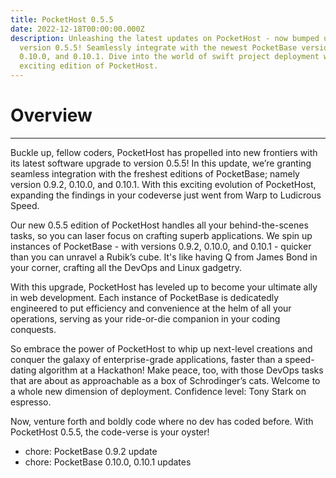 ```yaml
---
title: PocketHost 0.5.5
date: 2022-12-18T00:00:00.000Z
description: Unleashing the latest updates on PocketHost - now bumped up to
  version 0.5.5! Seamlessly integrate with the newest PocketBase versions 0.9.2,
  0.10.0, and 0.10.1. Dive into the world of swift project deployment with this
  exciting edition of PocketHost.
---
```


# Overview

---

Buckle up, fellow coders, PocketHost has propelled into new frontiers with its latest software upgrade to version 0.5.5! In this update, we’re granting seamless integration with the freshest editions of PocketBase; namely version 0.9.2, 0.10.0, and 0.10.1. With this exciting evolution of PocketHost, expanding the findings in your codeverse just went from Warp to Ludicrous Speed.

Our new 0.5.5 edition of PocketHost handles all your behind-the-scenes tasks, so you can laser focus on crafting superb applications. We spin up instances of PocketBase - with versions 0.9.2, 0.10.0, and 0.10.1 - quicker than you can unravel a Rubik’s cube. It's like having Q from James Bond in your corner, crafting all the DevOps and Linux gadgetry.

With this upgrade, PocketHost has leveled up to become your ultimate ally in web development. Each instance of PocketBase is dedicatedly engineered to put efficiency and convenience at the helm of all your operations, serving as your ride-or-die companion in your coding conquests.

So embrace the power of PocketHost to whip up next-level creations and conquer the galaxy of enterprise-grade applications, faster than a speed-dating algorithm at a Hackathon! Make peace, too, with those DevOps tasks that are about as approachable as a box of Schrodinger’s cats. Welcome to a whole new dimension of deployment. Confidence level: Tony Stark on espresso.

Now, venture forth and boldly code where no dev has coded before. With PocketHost 0.5.5, the code-verse is your oyster!

- chore: PocketBase 0.9.2 update
- chore: PocketBase 0.10.0, 0.10.1 updates
